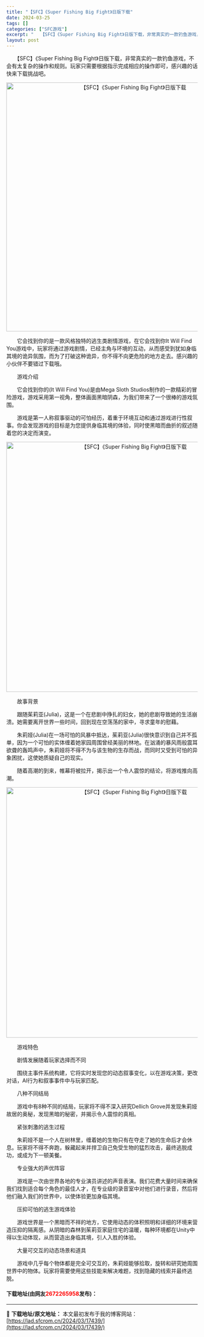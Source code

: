 ```yaml
---
title: "【SFC】《Super Fishing Big Fight》日版下载"
date: 2024-03-25
tags: []
categories: ["SFC游戏"]
excerpt: "　　【SFC】《Super Fishing Big Fight》日版下载，非常真实的一款钓鱼游戏，不会有太复杂的操作和规则。玩家只需要根据指示完成相应的操作即可，感兴趣的话快来下载挑战吧。 　　它会找到你的是一款风格独特的逃生类剧情游戏，在它会找到你It Will Find You游戏中，玩家将通过&hellip;"
layout: post
---
```


 <p>　　【SFC】《Super Fishing Big Fight》日版下载，非常真实的一款钓鱼游戏，不会有太复杂的操作和规则。玩家只需要根据指示完成相应的操作即可，感兴趣的话快来下载挑战吧。</p> <p align="center"><img align="" border="0" src="https://lad.sfcrom.cn/wp-content/uploads/2024/03/20240325_6600d135c0ccf.png" width="654" alt="【SFC】《Super Fishing Big Fight》日版下载" /></p> <p>　　它会找到你的是一款风格独特的逃生类剧情游戏，在它会找到你It Will Find You游戏中，玩家将通过游戏剧情，已经主角与环境的互动，从而感受到犹如身临其境的诡异氛围，而为了打破这种诡异，你不得不向更危险的地方走去。感兴趣的小伙伴不要错过下载哦。</p> <p>　　游戏介绍</p> <p>　　它会找到你的(It Will Find You)是由Mega Sloth Studios制作的一款精彩的冒险游戏，游戏采用第一视角，整体画面黑暗阴森，为我们带来了一个很棒的游戏氛围。</p> <p>　　游戏是第一人称叙事驱动的可怕经历，着重于环境互动和通过游戏进行性叙事。你会发现游戏的目标是为您提供身临其境的体验，同时使黑暗而曲折的叙述随着您的决定而演变。</p> <p align="center"><img align="" border="0" src="https://lad.sfcrom.cn/wp-content/uploads/2024/03/20240325_6600d136bcdcb.png" width="657" alt="【SFC】《Super Fishing Big Fight》日版下载" /></p> <p>　　故事背景</p> <p>　　跟随茱莉亚(Julia)，这是一个在悲剧中挣扎的妇女，她的悲剧导致她的生活崩溃。她需要离开世界一些时间，回到现在空荡荡的家中，寻求童年的慰藉。</p> <p>　　朱莉娅(Julia)在一场可怕的风暴中抵达，茱莉亚(Julia)很快意识到自己并不孤单，因为一个可怕的实体缠着她家园周围曾经美丽的林地。在汹涌的暴风雨般震耳欲聋的轰鸣声中，朱莉娅将不得不为与该生物的生存而战，而同时又受到可怕的异象困扰，这使她质疑自己的现实。</p> <p>　　随着高潮的到来，帷幕将被拉开，揭示出一个令人震惊的结论，将游戏推向高潮。</p> <p align="center"><img align="" border="0" src="https://lad.sfcrom.cn/wp-content/uploads/2024/03/20240325_6600d137c04e3.png" width="658" alt="【SFC】《Super Fishing Big Fight》日版下载" /></p> <p>　　游戏特色</p> <p>　　剧情发展随着玩家选择而不同</p> <p>　　围绕主事件系统构建，它将实时发现您的动态叙事变化，以在游戏决策，更改对话，AI行为和叙事事件中与玩家匹配。</p> <p>　　八种不同结局</p> <p>　　游戏中有8种不同的结局，玩家将不得不深入研究Dellich Grove并发现朱莉娅故居的奥秘，发现黑暗的秘密，并揭示令人震惊的真相。</p> <p>　　紧张刺激的逃生过程</p> <p>　　朱莉娅不是一个人在树林里，缠着她的生物只有在夺走了她的生命后才会休息。玩家将不得不奔跑，躲藏起来并捍卫自己免受生物的猛烈攻击，最终逃脱成功，或成为下一顿美餐。</p> <p>　　专业强大的声优阵容</p> <p>　　游戏是一次由世界各地的专业演员讲述的声音表演。我们花费大量时间来确保我们找到适合每个角色的最佳人才，在专业级的录音室中对他们进行录音，然后将他们融入我们的世界中，以使体验更加身临其境。</p> <p>　　压抑可怕的逃生游戏体验</p> <p>　　游戏世界是一个黑暗而不祥的地方，它使用动态的体积照明和详细的环境来营造压抑的隔离感。从阴暗的森林到茱莉亚家庭住宅的温暖，每种环境都在Unity中得以生动体现，从而营造出身临其境，引人入胜的体验。</p> <p>　　大量可交互的动态场景和道具</p> <p>　　游戏中几乎每个物体都是完全可交互的，朱莉娅能够拾取，旋转和研究她周围世界中的物体。玩家将需要使用这些技能来解决难题，找到隐藏的线索并最终逃脱。</p> <p><h4>下载地址(由网友<font color="red">2672265958</font>发布)：</h4></p> 

---
📖 **下载地址/原文地址：** 本文最初发布于我的博客网站：[https://lad.sfcrom.cn/2024/03/17439/](https://lad.sfcrom.cn/2024/03/17439/)
